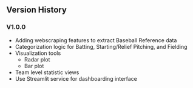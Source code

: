 ## Version History

### V1.0.0
- Adding webscraping features to extract Baseball Reference data
- Categorization logic for Batting, Starting/Relief Pitching, and Fielding
- Visualization tools
    - Radar plot
    - Bar plot
- Team level statistic views
- Use Streamlit service for dashboarding interface

